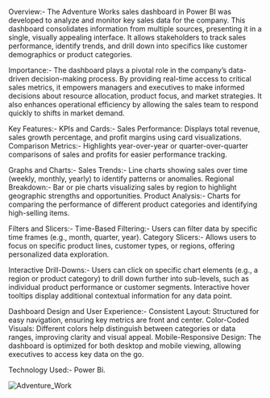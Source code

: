 Overview:- 
The Adventure Works sales dashboard in Power BI was developed to analyze and monitor key sales data for the company. This dashboard consolidates information from multiple sources, presenting it in a single, visually appealing interface. It allows stakeholders to track sales performance, identify trends, and drill down into specifics like customer demographics or product categories.

Importance:-
The dashboard plays a pivotal role in the company’s data-driven decision-making process. By providing real-time access to critical sales metrics, it empowers managers and executives to make informed decisions about resource allocation, product focus, and market strategies. It also enhances operational efficiency by allowing the sales team to respond quickly to shifts in market demand.

Key Features:-
KPIs and Cards:- Sales Performance: Displays total revenue, sales growth percentage, and profit margins using card visualizations. 
Comparison Metrics:- Highlights year-over-year or quarter-over-quarter comparisons of sales and profits for easier performance tracking.

Graphs and Charts:- 
Sales Trends:- Line charts showing sales over time (weekly, monthly, yearly) to identify patterns or anomalies.
Regional Breakdown:- Bar or pie charts visualizing sales by region to highlight geographic strengths and opportunities.
Product Analysis:- Charts for comparing the performance of different product categories and identifying high-selling items.

Filters and Slicers:-
Time-Based Filtering:- Users can filter data by specific time frames (e.g., month, quarter, year). Category Slicers:- Allows users to focus on specific product lines, customer types, or regions, offering personalized data exploration.

Interactive Drill-Downs:- Users can click on specific chart elements (e.g., a region or product category) to drill down further into sub-levels, such as individual product performance or customer segments. Interactive hover tooltips display additional contextual information for any data point.

Dashboard Design and User Experience:- Consistent Layout: Structured for easy navigation, ensuring key metrics are front and center. Color-Coded Visuals: Different colors help distinguish between categories or data ranges, improving clarity and visual appeal. Mobile-Responsive Design: The dashboard is optimized for both desktop and mobile viewing, allowing executives to access key data on the go.

Technology Used:- Power Bi.


![Adventure_Work](https://github.com/user-attachments/assets/f21781de-7f97-422c-bd88-13deed1ef8e9)




